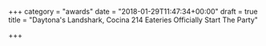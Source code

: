 +++
category = "awards"
date = "2018-01-29T11:47:34+00:00"
draft = true
title = "Daytona's Landshark, Cocina 214 Eateries Officially Start The Party"

+++
